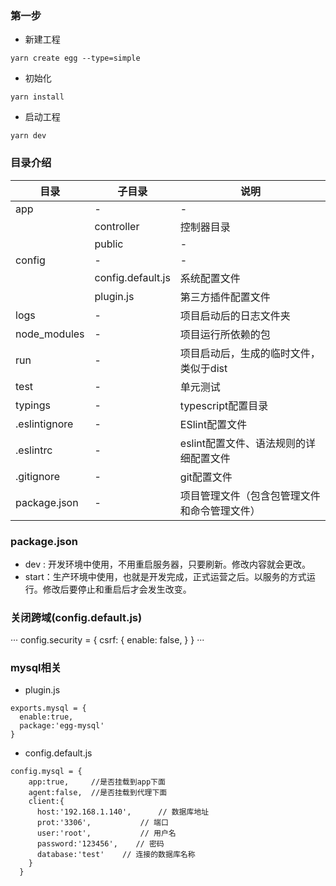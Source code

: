 ### 第一步
* 新建工程
```
yarn create egg --type=simple
```
* 初始化
```
yarn install
```
* 启动工程
```
yarn dev
```
### 目录介绍
|  目录         | 子目录         | 说明 |
|  ----         | ----              | ---- |
| app           | -                 | - |
|               | controller        | 控制器目录 |
|               | public            | - |
| config        | -                 | - |
|               | config.default.js | 系统配置文件 |
|               | plugin.js         | 第三方插件配置文件 |
| logs          | -                 | 项目启动后的日志文件夹 |
| node_modules  | -                 | 项目运行所依赖的包 |
| run           | -                 | 项目启动后，生成的临时文件，类似于dist |
| test          | -                 | 单元测试 |
| typings       | -                 | typescript配置目录 |
| .eslintignore | -                 | ESlint配置文件 |
| .eslintrc     | -                 | eslint配置文件、语法规则的详细配置文件 |
| .gitignore    | -                 | git配置文件 |
| package.json  | -                 | 项目管理文件（包含包管理文件和命令管理文件）|

### package.json
* dev : 开发环境中使用，不用重启服务器，只要刷新。修改内容就会更改。
* start：生产环境中使用，也就是开发完成，正式运营之后。以服务的方式运行。修改后要停止和重启后才会发生改变。

### 关闭跨域(config.default.js)
···
  config.security = {
    csrf: {
      enable: false,
    }
  }
···

### mysql相关
- plugin.js
```
exports.mysql = {
  enable:true,
  package:'egg-mysql'
}
```
- config.default.js
```
config.mysql = {
    app:true,     //是否挂载到app下面
    agent:false,  //是否挂载到代理下面
    client:{
      host:'192.168.1.140',      // 数据库地址
      prot:'3306',           // 端口
      user:'root',           // 用户名
      password:'123456',    // 密码
      database:'test'    // 连接的数据库名称
    }
  }
```

